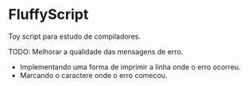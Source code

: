 # FluffyScript

Toy script para estudo de compiladores.

TODO: Melhorar a qualidade das mensagens de erro.

  + Implementando uma forma de imprimir a linha onde o erro ocorreu.
  + Marcando o caractere onde o erro comecou.
